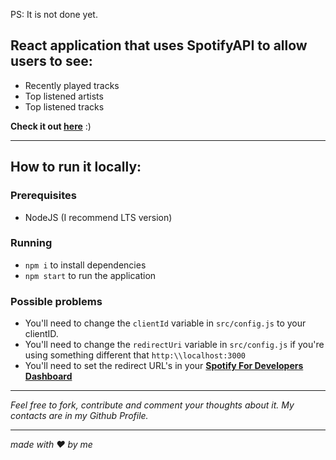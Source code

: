 PS: It is not done yet.

## React application that uses SpotifyAPI to allow users to see:
 - Recently played tracks
 - Top listened artists
 - Top listened tracks

**Check it out [here](https://arthurwerle.github.io/Spotistics/)** :)

___

## How to run it locally:
 ### Prerequisites
  - NodeJS (I recommend LTS version)
  
 ### Running
  - `npm i` to install dependencies
  - `npm start` to run the application
  
 ### Possible problems
  - You'll need to change the `clientId` variable in `src/config.js` to your clientID.
  - You'll need to change the `redirectUri` variable in `src/config.js` if you're using something different that `http:\\localhost:3000` 
  - You'll need to set the redirect URL's in your **[Spotify For Developers Dashboard](https://developer.spotify.com/dashboard/)**
___

*Feel free to fork, contribute and comment your thoughts about it.
My contacts are in my Github Profile.*

___

*made with :heart: by me*
